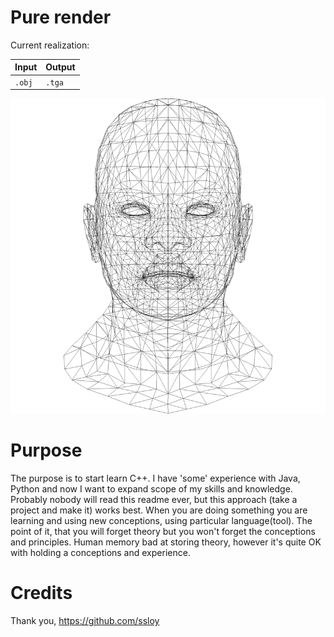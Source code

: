 # Pure render
Current realization:

| Input       | Output      |
| ----------- | ----------- |
| `.obj`      | `.tga`      |


![alt text](https://github.com/pvlbzn/Renderer/blob/master/sample.png "Renderer output")

# Purpose
The purpose is to start learn C++. I have 'some' experience with Java, Python
and now I want to expand scope of my skills and knowledge. Probably nobody will
read this readme ever, but this approach (take a project and make it) works
best. When you are doing something you are learning and using new conceptions,
using particular language(tool). The point of it, that you will forget theory
but you won't forget the conceptions and principles. Human memory bad at storing
theory, however it's quite OK with holding a conceptions and experience.

# Credits
Thank you,
https://github.com/ssloy
